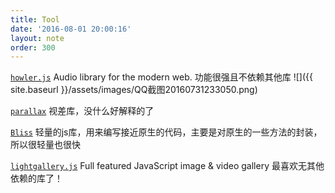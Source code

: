 ```yaml
---
title: Tool
date: '2016-08-01 20:00:16'
layout: note
order: 300
---
```


[`howler.js`](https://howlerjs.com/) Audio library for the modern web.
功能很强且不依赖其他库
![]({{ site.baseurl }}/assets/images/QQ截图20160731233050.png)

[`parallax`](https://github.com/wagerfield/parallax)
视差库，没什么好解释的了

[`Bliss`](http://blissfuljs.com/)
轻量的js库，用来编写接近原生的代码，主要是对原生的一些方法的封装，所以很轻量也很快

[`lightgallery.js`](https://github.com/sachinchoolur/lightgallery.js) Full featured JavaScript image & video gallery 最喜欢无其他依赖的库了！

